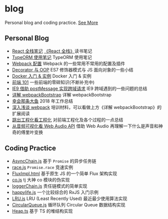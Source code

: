 # blog

Personal blog and coding practice. [See More](https://rainsho.cc/)

## Personal Blog

- [React 全栈笔记](./articles/React全栈笔记.md) [《React 全栈》](https://book.douban.com/subject/26901067/)读书笔记
- [TypeORM 使用笔记](./articles/TypeORM使用笔记.md) TypeORM 使用笔记
- [Webpack 配置](./articles/Webpack配置.md) Webpack 的一些常用不常用的配置及插件
- [Decorator 与 OOP](./articles/Decorator与OOP.md) ES7 修饰器模式与 JS 面向对象的一些小结
- [Docker 入门 & 实例](./articles/Docker入门与实例.md) Docker 入门 & 实例
- [前端 101](./articles/FE101.md) 一些前端的零碎知识(不断补充中)
- [IE9 借助 postMessage 实现跨域请求](./articles/IE9借助postMessage实现跨域请求.md) IE9 跨域遇到的一些问题的总结
- [详解 webpackBootstrap](./articles/详解webpackBootstrap.md) 详解 webpackBootstrap
- [幸会那条大鱼](./articles/幸会那条大鱼.md) 2018 年工作总结
- [深入浅谈 webpack](./articles/深入浅谈webpack.md) 培训材料，可以看做上方《详解 webpackBootstrap》的扩展阅读
- [跳出工程化看工程化](./articles/跳出工程化看工程化.md) 对前端工程化及各个过程的一点总结
- [从音频可视化看 Web Audio API](./articles/从音频可视化看WebAudioAPI.md) 借助 Web Audio 再理解一下什么是声音和神奇的傅里叶变换

## Coding Practice

- [AsyncChain.js](./codes/solo/AsyncChain.js) 基于 `Promise` 的异步任务链
- [race.js](./codes/solo/race.js) `Promise.race` 竞速实例
- [FluxImpl.html](./codes/solo/FluxImpl.html) 基于原生 JS 的一个简单 Flux 架构实现
- [co.js](./codes/solo/co.js) tj 大神 co 模块的伪实现
- [loggerChain.js](./codes/solo/loggerChain.js) 责任链模式的简单实现
- [happylife.js](./codes/solo/happylife.js) 一个比较综合的 RxJS 入门示例
- [LRU.js](./codes/algorithm/LRU.js) LRU (Least Recently Used) 最近最少使用算法实现
- [CircularQueue.js](./codes/algorithm/CircularQueue.js) 循环队列 Circular Queue 数据结构实现
- [Heap.ts](./codes/algorithm/Heap.ts) 基于 TS 的堆结构实现
